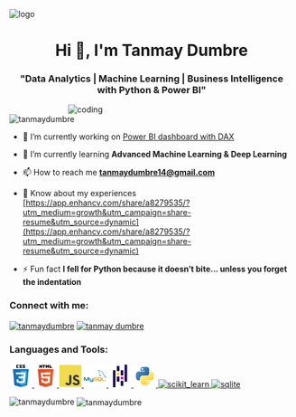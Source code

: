![logo](https://repository-images.githubusercontent.com/588181932/e36ec678-7984-4cdd-8e4c-a3932772ff8e)

<h1 align="center">Hi 👋, I'm Tanmay Dumbre</h1>
<h3 align="center">"Data Analytics | Machine Learning | Business Intelligence with Python & Power BI"</h3>

<img align="right" alt="coding" width="400" src="https://camo.githubusercontent.com/2366b34bb903c09617990fb5fff4622f3e941349e846ddb7e73df872a9d21233/68747470733a2f2f63646e2e6472696262626c652e636f6d2f75736572732f3733303730332f73637265656e73686f74732f363538313234332f6176656e746f2e676966">

<p align="left"> <img src="https://komarev.com/ghpvc/?username=tanmaydumbre&label=Profile%20views&color=0e75b6&style=flat" alt="tanmaydumbre" /> </p>

- 🔭 I’m currently working on [Power BI dashboard with DAX](https://github.com/tanmaydumbre/Attendance_insights)

- 🌱 I’m currently learning **Advanced Machine Learning & Deep Learning**

- 📫 How to reach me **tanmaydumbre14@gmail.com**

- 📄 Know about my experiences [https://app.enhancv.com/share/a8279535/?utm_medium=growth&utm_campaign=share-resume&utm_source=dynamic](https://app.enhancv.com/share/a8279535/?utm_medium=growth&utm_campaign=share-resume&utm_source=dynamic)

- ⚡ Fun fact **I fell for Python because it doesn’t bite... unless you forget the indentation**

<h3 align="left">Connect with me:</h3>
<p align="left">
<a href="https://twitter.com/tanmaydumbre" target="blank"><img align="center" src="https://raw.githubusercontent.com/rahuldkjain/github-profile-readme-generator/master/src/images/icons/Social/twitter.svg" alt="tanmaydumbre" height="30" width="40" /></a>
<a href="https://linkedin.com/in/tanmay-dumbre-917790220" target="blank"><img align="center" src="https://raw.githubusercontent.com/rahuldkjain/github-profile-readme-generator/master/src/images/icons/Social/linked-in-alt.svg" alt="tanmay dumbre" height="30" width="40" /></a>
</p>

<h3 align="left">Languages and Tools:</h3>
<p align="left"> <a href="https://www.w3schools.com/css/" target="_blank" rel="noreferrer"> <img src="https://raw.githubusercontent.com/devicons/devicon/master/icons/css3/css3-original-wordmark.svg" alt="css3" width="40" height="40"/> </a> <a href="https://www.w3.org/html/" target="_blank" rel="noreferrer"> <img src="https://raw.githubusercontent.com/devicons/devicon/master/icons/html5/html5-original-wordmark.svg" alt="html5" width="40" height="40"/> </a> <a href="https://developer.mozilla.org/en-US/docs/Web/JavaScript" target="_blank" rel="noreferrer"> <img src="https://raw.githubusercontent.com/devicons/devicon/master/icons/javascript/javascript-original.svg" alt="javascript" width="40" height="40"/> </a> <a href="https://www.mysql.com/" target="_blank" rel="noreferrer"> <img src="https://raw.githubusercontent.com/devicons/devicon/master/icons/mysql/mysql-original-wordmark.svg" alt="mysql" width="40" height="40"/> </a> <a href="https://pandas.pydata.org/" target="_blank" rel="noreferrer"> <img src="https://raw.githubusercontent.com/devicons/devicon/2ae2a900d2f041da66e950e4d48052658d850630/icons/pandas/pandas-original.svg" alt="pandas" width="40" height="40"/> </a> <a href="https://www.python.org" target="_blank" rel="noreferrer"> <img src="https://raw.githubusercontent.com/devicons/devicon/master/icons/python/python-original.svg" alt="python" width="40" height="40"/> </a> <a href="https://scikit-learn.org/" target="_blank" rel="noreferrer"> <img src="https://upload.wikimedia.org/wikipedia/commons/0/05/Scikit_learn_logo_small.svg" alt="scikit_learn" width="40" height="40"/> </a> <a href="https://www.sqlite.org/" target="_blank" rel="noreferrer"> <img src="https://www.vectorlogo.zone/logos/sqlite/sqlite-icon.svg" alt="sqlite" width="40" height="40"/> </a> </p>

<p><img align="left" src="https://github-readme-stats.vercel.app/api/top-langs?username=tanmaydumbre&show_icons=true&locale=en&layout=compact" alt="tanmaydumbre" /></p>

<p>&nbsp;<img align="center" src="https://github-readme-stats.vercel.app/api?username=tanmaydumbre&show_icons=true&locale=en" alt="tanmaydumbre" /></p>
